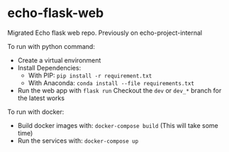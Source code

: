 # echo-flask-web
Migrated Echo flask web repo. Previously on echo-project-internal

To run with python command:
- Create a virtual environment
- Install Dependencies: 
  - With PIP: `pip install -r requirement.txt`
  - With Anaconda: `conda install --file requirements.txt`
- Run the web app with
  `flask run`
Checkout the `dev` or `dev_*` branch for the latest works

To run with docker:
- Build docker images with: `docker-compose build` (This will take some time)
- Run the services with: `docker-compose up`
